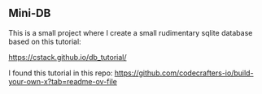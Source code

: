 ## Mini-DB
This is a small project where I create a small rudimentary sqlite database based on this tutorial:

https://cstack.github.io/db_tutorial/

I found this tutorial in this repo:
https://github.com/codecrafters-io/build-your-own-x?tab=readme-ov-file

